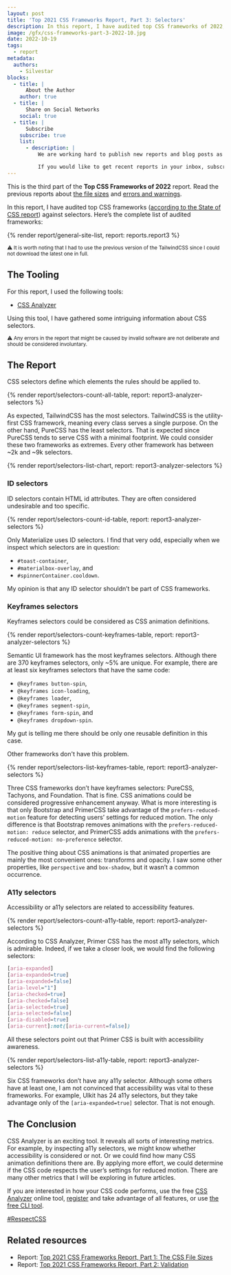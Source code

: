 ```yaml
---
layout: post
title: 'Top 2021 CSS Frameworks Report, Part 3: Selectors'
description: In this report, I have audited top CSS frameworks of 2022, according to the State of CSS report, against selectors.
image: /gfx/css-frameworks-part-3-2022-10.jpg
date: 2022-10-19
tags:
  - report
metadata:
  authors:
    - Silvestar
blocks:
  - title: |
      About the Author
    author: true
  - title: |
      Share on Social Networks
    social: true
  - title: |
      Subscribe
    subscribe: true
    list:
      - description: |
          We are working hard to publish new reports and blog posts as soon as possible.

          If you would like to get recent reports in your inbox, subscribe here!
---
```


This is the third part of the **Top CSS Frameworks of 2022** report. Read the previous reports about [the file sizes](/reports/css-frameworks-part-1-2022-02/) and [errors and warnings](/reports/css-frameworks-part-2-2022-05/).

In this report, I have audited top CSS frameworks ([according to the State of CSS report](https://2021.stateofcss.com/en-US/technologies/css-frameworks)) against selectors. Here’s the complete list of audited frameworks:

{% render report/general-site-list, report: reports.report3 %}

<small>⚠️ It is worth noting that I had to use the previous version of the TailwindCSS since I could not download the latest one in full.</small>

## The Tooling

For this report, I used the following tools:

- [CSS Analyzer](https://www.npmjs.com/package/@projectwallace/css-analyzer)

Using this tool, I have gathered some intriguing information about CSS selectors.

<small>⚠️ Any errors in the report that might be caused by invalid software are not deliberate and should be considered involuntary.</small>

## The Report

CSS selectors define which elements the rules should be applied to.

{% render report/selectors-count-all-table, report: report3-analyzer-selectors %}

As expected, TailwindCSS has the most selectors. TailwindCSS is the utility-first CSS framework, meaning every class serves a single purpose. On the other hand, PureCSS has the least selectors. That is expected since PureCSS tends to serve CSS with a minimal footprint. We could consider these two frameworks as extremes. Every other framework has between ~2k and ~9k selectors.

{% render report/selectors-list-chart, report: report3-analyzer-selectors %}

### ID selectors

ID selectors contain HTML id attributes. They are often considered undesirable and too specific.

{% render report/selectors-count-id-table, report: report3-analyzer-selectors %}

Only Materialize uses ID selectors. I find that very odd, especially when we inspect which selectors are in question:

- `#toast-container`,
- `#materialbox-overlay`, and
- `#spinnerContainer.cooldown`.

My opinion is that any ID selector shouldn’t be part of CSS frameworks.

### Keyframes selectors

Keyframes selectors could be considered as CSS animation definitions.

{% render report/selectors-count-keyframes-table, report: report3-analyzer-selectors %}

Semantic UI framework has the most keyframes selectors. Although there are 370 keyframes selectors, only ~5% are unique. For example, there are at least six keyframes selectors that have the same code:

- `@keyframes button-spin`,
- `@keyframes icon-loading`,
- `@keyframes loader`,
- `@keyframes segment-spin`,
- `@keyframes form-spin`, and
- `@keyframes dropdown-spin`.

My gut is telling me there should be only one reusable definition in this case.

Other frameworks don't have this problem.

{% render report/selectors-list-keyframes-table, report: report3-analyzer-selectors %}

Three CSS frameworks don’t have keyframes selectors: PureCSS, Tachyons, and Foundation. That is fine. CSS animations could be considered progressive enhancement anyway. What is more interesting is that only Bootstrap and PrimerCSS take advantage of the `prefers-reduced-motion` feature for detecting users’ settings for reduced motion. The only difference is that Bootstrap removes animations with the `prefers-reduced-motion: reduce` selector, and PrimerCSS adds animations with the `prefers-reduced-motion: no-preference` selector.

The positive thing about CSS animations is that animated properties are mainly the most convenient ones: transforms and opacity. I saw some other properties, like `perspective` and `box-shadow`, but it wasn’t a common occurrence.

### A11y selectors

Accessibility or a11y selectors are related to accessibility features.

{% render report/selectors-count-a11y-table, report: report3-analyzer-selectors %}

According to CSS Analyzer, Primer CSS has the most a11y selectors, which is admirable. Indeed, if we take a closer look, we would find the following selectors:

```css
[aria-expanded]
[aria-expanded=true]
[aria-expanded=false]
[aria-level="1"]
[aria-checked=true]
[aria-checked=false]
[aria-selected=true]
[aria-selected=false]
[aria-disabled=true]
[aria-current]:not([aria-current=false])
```

All these selectors point out that Primer CSS is built with accessibility awareness.

{% render report/selectors-list-a11y-table, report: report3-analyzer-selectors %}

Six CSS frameworks don’t have any a11y selector. Although some others have at least one, I am not convinced that accessibility was vital to these frameworks. For example, UIkit has 24 a11y selectors, but they take advantage only of the `[aria-expanded=true]` selector. That is not enough.

## The Conclusion

CSS Analyzer is an exciting tool. It reveals all sorts of interesting metrics. For example, by inspecting a11y selectors, we might know whether accessibility is considered or not. Or we could find how many CSS animation definitions there are. By applying more effort, we could determine if the CSS code respects the user’s settings for reduced motion. There are many other metrics that I will be exploring in future articles.

If you are interested in how your CSS code performs, use the free [CSS Analyzer](https://www.projectwallace.com/analyze-css) online tool, [register](https://www.projectwallace.com/register) and take advantage of all features, or use [the free CLI tool](https://www.npmjs.com/package/@projectwallace/css-analyzer).

[#RespectCSS](https://twitter.com/search?q=%23RespectCSS&src=typed_query)

## Related resources

- Report: [Top 2021 CSS Frameworks Report, Part 1: The CSS File Sizes](/reports/css-frameworks-part-1-2022-02/)
- Report: [Top 2021 CSS Frameworks Report, Part 2: Validation](/reports/css-frameworks-part-2-2022-05/)
